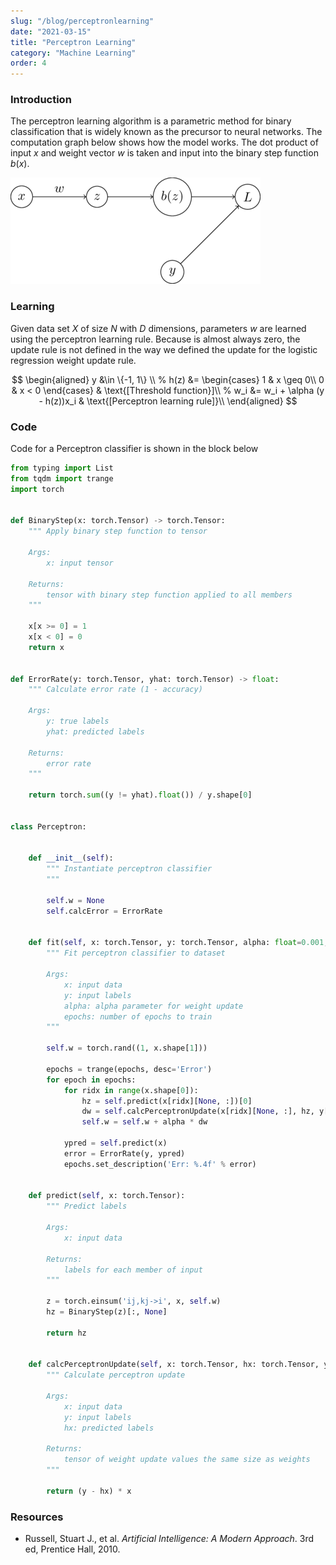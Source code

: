 ```yaml
---
slug: "/blog/perceptronlearning"
date: "2021-03-15"
title: "Perceptron Learning"
category: "Machine Learning"
order: 4
---
```


### Introduction

The perceptron learning algorithm is a parametric method for binary classification that is widely known as the precursor to neural networks.
The computation graph below shows how the model works.
The dot product of input $x$ and weight vector $w$ is taken and input into the binary step function $b(x)$.


![png](images/perceptronlearning_4_0.png)
    


### Learning

Given data set $X$ of size $N$ with $D$ dimensions, parameters $w$ are learned using the perceptron learning rule.
Because is almost always zero, the update rule is not defined in the way we defined the update for the logistic regression weight update rule.

$$
\begin{aligned}
    y &\in \{-1, 1\} \\
    %
    h(z) &= 
    \begin{cases} 
        1 & x \geq 0\\ 
        0 & x < 0 
    \end{cases} &
    \text{[Threshold function}]\\
    %
    w_i &=
    w_i + \alpha (y - h(z))x_i &
    \text{[Perceptron learning rule]}\\
\end{aligned}
$$

### Code

Code for a Perceptron classifier is shown in the block below


```python
from typing import List
from tqdm import trange
import torch


def BinaryStep(x: torch.Tensor) -> torch.Tensor:
    """ Apply binary step function to tensor

    Args:
        x: input tensor

    Returns:
        tensor with binary step function applied to all members
    """        

    x[x >= 0] = 1
    x[x < 0] = 0
    return x


def ErrorRate(y: torch.Tensor, yhat: torch.Tensor) -> float:
    """ Calculate error rate (1 - accuracy)

    Args:
        y: true labels
        yhat: predicted labels

    Returns:
        error rate
    """

    return torch.sum((y != yhat).float()) / y.shape[0]


class Perceptron:


    def __init__(self):
        """ Instantiate perceptron classifier
        """

        self.w = None
        self.calcError = ErrorRate


    def fit(self, x: torch.Tensor, y: torch.Tensor, alpha: float=0.001, epochs: int=100) -> None:
        """ Fit perceptron classifier to dataset

        Args:
            x: input data
            y: input labels
            alpha: alpha parameter for weight update
            epochs: number of epochs to train
        """

        self.w = torch.rand((1, x.shape[1]))

        epochs = trange(epochs, desc='Error')
        for epoch in epochs:
            for ridx in range(x.shape[0]):
                hz = self.predict(x[ridx][None, :])[0]
                dw = self.calcPerceptronUpdate(x[ridx][None, :], hz, y[ridx])
                self.w = self.w + alpha * dw

            ypred = self.predict(x)
            error = ErrorRate(y, ypred)
            epochs.set_description('Err: %.4f' % error)


    def predict(self, x: torch.Tensor):
        """ Predict labels

        Args:
            x: input data

        Returns:
            labels for each member of input
        """

        z = torch.einsum('ij,kj->i', x, self.w)
        hz = BinaryStep(z)[:, None]

        return hz


    def calcPerceptronUpdate(self, x: torch.Tensor, hx: torch.Tensor, y: torch.Tensor) -> torch.Tensor:
        """ Calculate perceptron update

        Args:
            x: input data
            y: input labels
            hx: predicted labels

        Returns:
            tensor of weight update values the same size as weights
        """

        return (y - hx) * x
```

### Resources

- Russell, Stuart J., et al. *Artificial Intelligence: A Modern Approach*. 3rd ed, Prentice Hall, 2010.
